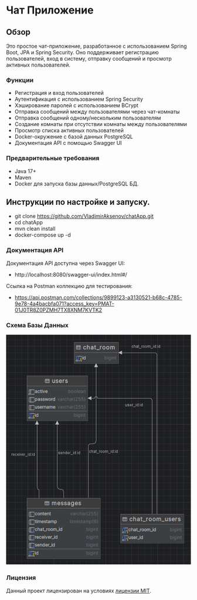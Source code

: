 # Чат Приложение

## Обзор

Это простое чат-приложение, разработанное с использованием Spring Boot, JPA и Spring Security. Оно поддерживает регистрацию пользователей, вход в систему, отправку сообщений и просмотр активных пользователей.

### Функции

* Регистрация и вход пользователей
* Аутентификация с использованием Spring Security
* Хэширование паролей с использованием BCrypt
* Отправка сообщений между пользователями через чат-комнаты
* Отправка сообщений одному/нескольким пользователям
* Создание комнаты при отсутствии комнаты между пользователями
* Просмотр списка активных пользователей
* Docker-окружение с базой данных PostgreSQL
* Документация API с помощью Swagger UI

### Предварительные требования
* Java 17+
* Maven
* Docker для запуска базы данных/PostgreSQL БД.

## Инструкции по настройке и запуску.

* git clone https://github.com/VladimirAksenov/chatApp.git
* cd chatApp
* mvn clean install
* docker-compose up -d


### Документация API
Документация API доступна через Swagger UI:
* http://localhost:8080/swagger-ui/index.html#/

Ссылка на Postman коллекцию для тестирования:
* https://api.postman.com/collections/9899123-a3130521-b68c-4785-9e78-4a4bacbfa071?access_key=PMAT-01J0TR8Z0PZMH7TX8XNM7KVTK2

### Схема Базы Данных
![img_1.png](src/main/resources/screenshots/img_1.png)

### Лицензия
Данный проект лицензирован на условиях [лицензии MIT](https://choosealicense.com/licenses/mit/).
